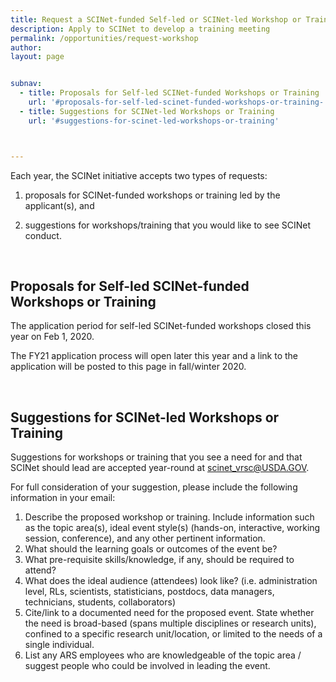```yaml
---
title: Request a SCINet-funded Self-led or SCINet-led Workshop or Training 
description: Apply to SCINet to develop a training meeting
permalink: /opportunities/request-workshop
author:
layout: page


subnav:
  - title: Proposals for Self-led SCINet-funded Workshops or Training 
    url: '#proposals-for-self-led-scinet-funded-workshops-or-training-'
  - title: Suggestions for SCINet-led Workshops or Training
    url: '#suggestions-for-scinet-led-workshops-or-training'



---
```


Each year, the SCINet initiative accepts two types of requests:

1) proposals for SCINet-funded workshops or training led by the applicant(s), and 

2) suggestions for workshops/training that you would like to see SCINet conduct.

<br> 

## Proposals for Self-led SCINet-funded Workshops or Training 

The application period for self-led SCINet-funded workshops closed this year on Feb 1, 2020.

The FY21 application process will open later this year and a link to the application will be posted to this page in fall/winter 2020. 

<!--
### [Request for FY20 SCINet Workshop/Training Application](https://www.surveymonkey.com/r/SCINet) (Due Feb 1, 2020)
The SCINet initiative is currently accepting proposals for FY 2020 trainings and workshops. These events can span a broad range of activities from establishing/promoting SCINet-related computational working groups to conducting local or national computational trainings. Successful proposals must state how state how the workshop/training will promote the goals of SCINet, including: 
- improving high performance computing or big data analytical capabilities of ARS scientists
- increasing use of SCINet resources (e.g., Ceres, cloud computing) by ARS scientists or disciplines that are under-represented on SCINet
- improving access to ARS data. 
At your request, members of the SCINet Virtual Research Support Core (VRSC) can be available remotely or in-person to support your event. As part of the application, we ask that you consider aspects such as the number of attendees, the experience level required to participate, the type of travel authorization that will be required, if the event will be internal to USDA ARS or open to outside collaborators, and a cost estimate. 
If you would like to hold a SCINet-funded workshop or training in FY20, please submit this application by Feb 1, 2020 for full consideration. Submissions after this date will be contingent upon the availability of funds. Workshop or training dates proposed for May 4, 2020 or earlier may be given higher priority. Your request will be reviewed by the SCINet Advisory Committee and the ARS Chief Science Information Officer. Questions about the application can be sent to deb.peters@usda.gov.
-->
<br>

## Suggestions for SCINet-led Workshops or Training

Suggestions for workshops or training that you see a need for and that SCINet should lead are accepted year-round at [scinet_vrsc@USDA.GOV](mailto:scinet_vrsc@USDA.GOV?subject=training%20suggestion).

For full consideration of your suggestion, please include the following information in your email:
1.  Describe the proposed workshop or training. Include information such as the topic area(s), ideal event style(s) (hands-on, interactive, working session, conference), and any other pertinent information.
2.  What should the learning goals or outcomes of the event be?
3.  What pre-requisite skills/knowledge, if any, should be required to attend?
4.  What does the ideal audience (attendees) look like? (i.e. administration level, RLs, scientists, statisticians, postdocs, data managers, technicians, students, collaborators)
5.  Cite/link to a documented need for the proposed event. State whether the need is broad-based (spans multiple disciplines or research units), confined to a specific research unit/location, or limited to the needs of a single individual.
6.  List any ARS employees who are knowledgeable of the topic area / suggest people who could be involved in leading the event.

<!--
### [Request Form for SCINet-Led Workshop/Training](https://www.surveymonkey.com/r/FY20SCINetTraining)
This form is for suggesting workshops or training that you see a need for and that SCINet should lead. You will be asked to describe the type of event and topic area(s), learning goals or outcomes, pre-requisite skills or knowledge needed, the intended audience, and to cite or link to a documented need, if applicable.
If you would like to propose a SCINet-funded workshop/training that you would lead yourself, please instead use the Request for FY20 SCINet Workshop/Training Application above. 
-->
